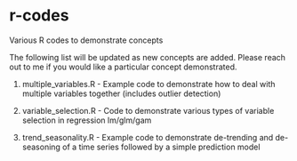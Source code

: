 # r-codes
Various R codes to demonstrate concepts

The following list will be updated as new concepts are added. Please reach out to me if you would like a particular concept demonstrated.

1. multiple_variables.R - Example code to demonstrate how to deal with multiple variables together (includes outlier detection)

2. variable_selection.R - Code to demonstrate various types of variable selection in regression lm/glm/gam

3. trend_seasonality.R - Example code to demonstrate de-trending and de-seasoning of a time series followed by a simple prediction model
